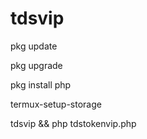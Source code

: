 # tdsvip

pkg update 

pkg upgrade

pkg install php

termux-setup-storage

tdsvip && php tdstokenvip.php
